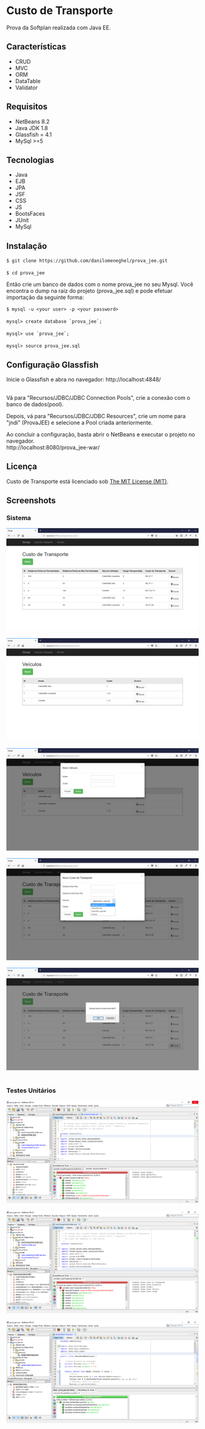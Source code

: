 # Custo de Transporte

Prova da Softplan realizada com Java EE.

## Características

- CRUD
- MVC
- ORM
- DataTable
- Validator

## Requisitos

- NetBeans 8.2
- Java JDK 1.8
- Glassfish = 4.1
- MySql >=5

## Tecnologias

- Java
- EJB
- JPA
- JSF
- CSS
- JS
- BootsFaces
- JUnit
- MySql

## Instalação

```
$ git clone https://github.com/danilomeneghel/prova_jee.git

$ cd prova_jee

```

Então crie um banco de dados com o nome prova_jee no seu Mysql. Você encontra o dump na raiz do projeto (prova_jee.sql) e pode efetuar importação da seguinte forma:

```
$ mysql -u <your user> -p <your password>

mysql> create database `prova_jee`;

mysql> use `prova_jee`;

mysql> source prova_jee.sql

```

## Configuração Glassfish

Inicie o Glassfish e abra no navegador: http://localhost:4848/ <br><br>

Vá para "Recursos/JDBC/JDBC Connection Pools", crie a conexão com o banco de dados(pool). <br>

Depois, vá para "Recursos/JDBC/JDBC Resources", crie um nome para "jndi" (ProvaJEE) e selecione a Pool criada anteriormente. <br>

Ao concluir a configuração, basta abrir o NetBeans e executar o projeto no navegador. <br>
http://localhost:8080/prova_jee-war/

## Licença

Custo de Transporte está licenciado sob <a href="LICENSE">The MIT License (MIT)</a>.

## Screenshots

### Sistema

![Screenshots](screenshots/screenshot01.png)<br><br>
![Screenshots](screenshots/screenshot02.png)<br><br>
![Screenshots](screenshots/screenshot03.png)<br><br>
![Screenshots](screenshots/screenshot04.png)<br><br>
![Screenshots](screenshots/screenshot05.png)<br><br>

### Testes Unitários

![Screenshots](screenshots/screenshot06.png)<br><br>
![Screenshots](screenshots/screenshot07.png)<br><br>
![Screenshots](screenshots/screenshot08.png)<br><br>
